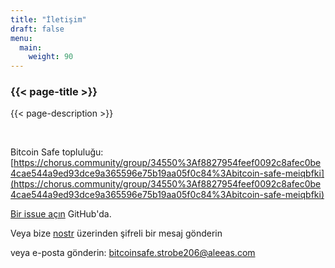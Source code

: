 ```yaml
---
title: "İletişim"
draft: false
menu:
  main:
    weight: 90
---
```


### {{< page-title >}} 
{{< page-description >}} 

<br>


Bitcoin Safe topluluğu: [https://chorus.community/group/34550%3Af8827954feef0092c8afec0be4cae544a9ed93dce9a365596e75b19aa05f0c84%3Abitcoin-safe-meiqbfki](https://chorus.community/group/34550%3Af8827954feef0092c8afec0be4cae544a9ed93dce9a365596e75b19aa05f0c84%3Abitcoin-safe-meiqbfki)

[Bir issue açın](https://github.com/andreasgriffin/bitcoin-safe) GitHub'da.

Veya bize [nostr](https://nostr.com/npub1g9uhysae68vhvwwqel8v9enr9mg43rn4tpurs6a9g4jsrw6nl7lsplhs9v) üzerinden şifreli bir mesaj gönderin

veya e-posta gönderin: bitcoinsafe.strobe206@aleeas.com